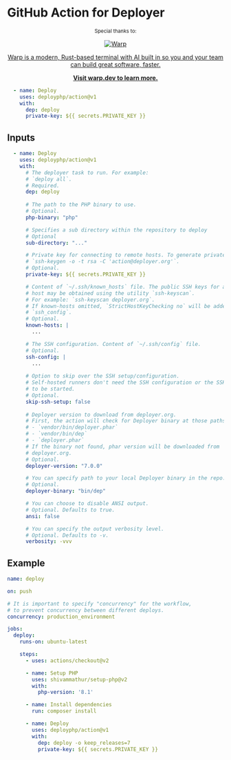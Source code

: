 # GitHub Action for Deployer

<p align="center"><sup>Special thanks to:</sup></p>
<a href="https://www.warp.dev/?utm_source=github&utm_medium=referral&utm_campaign=deployer_20240618">
    <p align="center"><img src=".github/warp-logo@2x.png" alt="Warp"></p>
    <p align="center">Warp is a modern, Rust-based terminal with AI built in so you and your team can build great software, faster.</p>
    <p align="center"><b>Visit warp.dev to learn more.</b></p>
</a>

```yaml
  - name: Deploy
    uses: deployphp/action@v1
    with:
      dep: deploy
      private-key: ${{ secrets.PRIVATE_KEY }}
```

## Inputs

```yaml
  - name: Deploy
    uses: deployphp/action@v1
    with:
      # The deployer task to run. For example:
      # `deploy all`.
      # Required.
      dep: deploy
      
      # The path to the PHP binary to use.
      # Optional.
      php-binary: "php"

      # Specifies a sub directory within the repository to deploy
      # Optional
      sub-directory: "..."

      # Private key for connecting to remote hosts. To generate private key:
      # `ssh-keygen -o -t rsa -C 'action@deployer.org'`.
      # Optional.
      private-key: ${{ secrets.PRIVATE_KEY }}

      # Content of `~/.ssh/known_hosts` file. The public SSH keys for a
      # host may be obtained using the utility `ssh-keyscan`. 
      # For example: `ssh-keyscan deployer.org`.
      # If known-hosts omitted, `StrictHostKeyChecking no` will be added to
      # `ssh_config`.
      # Optional.
      known-hosts: |
        ...

      # The SSH configuration. Content of `~/.ssh/config` file.
      # Optional.
      ssh-config: |
        ...
        
      # Option to skip over the SSH setup/configuration.
      # Self-hosted runners don't need the SSH configuration or the SSH agent 
      # to be started.
      # Optional.
      skip-ssh-setup: false        
    
      # Deployer version to download from deployer.org.
      # First, the action will check for Deployer binary at those paths:
      # - `vendor/bin/deployer.phar`
      # - `vendor/bin/dep`
      # - `deployer.phar`
      # If the binary not found, phar version will be downloaded from
      # deployer.org.
      # Optional.
      deployer-version: "7.0.0"

      # You can specify path to your local Deployer binary in the repo.
      # Optional.
      deployer-binary: "bin/dep"

      # You can choose to disable ANSI output.
      # Optional. Defaults to true.
      ansi: false

      # You can specify the output verbosity level.
      # Optional. Defaults to -v.
      verbosity: -vvv
```

## Example

```yaml
name: deploy

on: push

# It is important to specify "concurrency" for the workflow,
# to prevent concurrency between different deploys.
concurrency: production_environment

jobs:
  deploy:
    runs-on: ubuntu-latest

    steps:
      - uses: actions/checkout@v2

      - name: Setup PHP
        uses: shivammathur/setup-php@v2
        with:
          php-version: '8.1'

      - name: Install dependencies
        run: composer install

      - name: Deploy
        uses: deployphp/action@v1
        with:
          dep: deploy -o keep_releases=7
          private-key: ${{ secrets.PRIVATE_KEY }}
```
